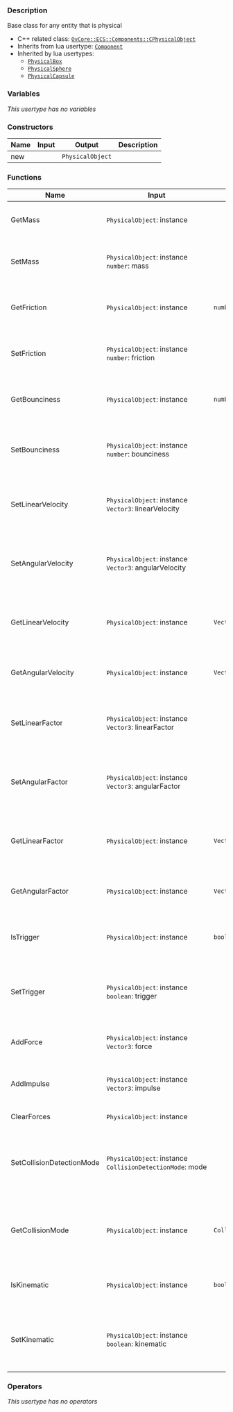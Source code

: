 ### Description
Base class for any entity that is physical

- C++ related class: [`OvCore::ECS::Components::CPhysicalObject`](https://github.com/adriengivry/Overload/blob/develop/Sources/Overload/OvCore/include/OvCore/ECS/Components/CPhysicalObject.h)
- Inherits from lua usertype: [`Component`](Component)
- Inherited by lua usertypes:
    - [`PhysicalBox`](PhysicalBox)
    - [`PhysicalSphere`](PhysicalSphere)
    - [`PhysicalCapsule`](PhysicalCapsule)

### Variables
_This usertype has no variables_

### Constructors
|Name|Input|Output|Description|
|-|-|-|-|
|new||`PhysicalObject`||

### Functions
|Name|Input|Output|Description|
|-|-|-|-|
|GetMass|`PhysicalObject`:&nbsp;instance<br>||Returns the mass of the physical object|
|SetMass|`PhysicalObject`:&nbsp;instance<br>`number`:&nbsp;mass<br>||Defines a new mass for the physical object|
|GetFriction|`PhysicalObject`:&nbsp;instance<br>|`number`|Returns the friction of the physical object|
|SetFriction|`PhysicalObject`:&nbsp;instance<br>`number`:&nbsp;friction<br>||Defines a new friction for the physical object|
|GetBounciness|`PhysicalObject`:&nbsp;instance<br>|`number`|Returns the bounciness of the physical object|
|SetBounciness|`PhysicalObject`:&nbsp;instance<br>`number`:&nbsp;bounciness<br>||Defines a new bounciness for the physical object|
|SetLinearVelocity|`PhysicalObject`:&nbsp;instance<br>`Vector3`:&nbsp;linearVelocity<br>||Defines a new linear velocity for the physical object|
|SetAngularVelocity|`PhysicalObject`:&nbsp;instance<br>`Vector3`:&nbsp;angularVelocity<br>||Defines a new angular velocity for the physical object|
|GetLinearVelocity|`PhysicalObject`:&nbsp;instance<br>|`Vector3`|Returns the linear velocity of the physical object|
|GetAngularVelocity|`PhysicalObject`:&nbsp;instance<br>|`Vector3`|Returns the angular of the physical object|
|SetLinearFactor|`PhysicalObject`:&nbsp;instance<br>`Vector3`:&nbsp;linearFactor<br>||Defines a new linear factor for the physical object|
|SetAngularFactor|`PhysicalObject`:&nbsp;instance<br>`Vector3`:&nbsp;angularFactor<br>||Defines a new angular factor for the physical object|
|GetLinearFactor|`PhysicalObject`:&nbsp;instance<br>|`Vector3`|Returns the linear factor of the physical object|
|GetAngularFactor|`PhysicalObject`:&nbsp;instance<br>|`Vector3`|Returns the angular of the physical object|
|IsTrigger|`PhysicalObject`:&nbsp;instance<br>|`boolean`|Returns true if the physical object is a trigger|
|SetTrigger|`PhysicalObject`:&nbsp;instance<br>`boolean`:&nbsp;trigger<br>||Defines if the physical object should be a trigger or not|
|AddForce|`PhysicalObject`:&nbsp;instance<br>`Vector3`:&nbsp;force<br>||Add a force to the physical object|
|AddImpulse|`PhysicalObject`:&nbsp;instance<br>`Vector3`:&nbsp;impulse<br>||Add an impulse to the physical object|
|ClearForces|`PhysicalObject`:&nbsp;instance<br>||Clear forces|
|SetCollisionDetectionMode|`PhysicalObject`:&nbsp;instance<br>`CollisionDetectionMode`:&nbsp;mode<br>||Defines a new collision detection mode for the physical object|
|GetCollisionMode|`PhysicalObject`:&nbsp;instance<br>|`CollisionDetectionMode`|Returns the collision detection mode of the physical object|
|IsKinematic|`PhysicalObject`:&nbsp;instance<br>|`boolean`|Returns true if the physical object is kinematic|
|SetKinematic|`PhysicalObject`:&nbsp;instance<br>`boolean`:&nbsp;kinematic<br>||Defines if the physical object should be kinematic or not|

### Operators
_This usertype has no operators_
